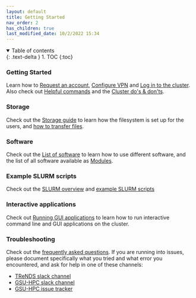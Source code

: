 ```yaml
---
layout: default
title: Getting Started
nav_order: 2
has_children: true
last_modified_date: 10/2/2022 15:34
---
```

<details open markdown="block">
  <summary>
    Table of contents
  </summary>
  {: .text-delta }
1. TOC
{:toc}
</details>

### Getting Started

Learn how to [Request an account](Request_an_account), [Configure VPN](Configure_VPN) and [Log in to the cluster](Log_in_to_the_cluster). 
Also check out [Helpful commands](Helpful_commands) and the [Cluster do's & don'ts](Cluster_do's_&_don'ts).

### Storage

Check out the [Storage guide](Storage_guide) to learn how the filesystem is set up for the users, and [how to transfer files](Storage_file_transfer).

### Software

Check out the [List of software](List_of_software) to learn how to use different software, and the list of all software available as [Modules](Modules).

### Example SLURM scripts

Check out the [SLURM overview](SLURM_overview) and [example SLURM scripts](Example_SLURM_scripts)

### Interactive applications

Check out [Running GUI applications](Running_GUI_applications#Method_2_.28via_interactive_mode.29) to learn how to run interactive command line and GUI applications on the cluster.

### Troubleshooting

Check out the [frequently asked questions](FAQ). 
If you are running into issues, please document specifically what you tried and what error you encountered, and ask for help in one of these channels:

-   [TReNDS slack channel](http://trendscenter.slack.com/#hpc-tips)
-   [GSU-HPC slack channel](https://gsu-hpc.slack.com/)
-   [GSU-HPC issue tracker](https://hydra.rs.gsu.edu/projects/the-translational-research-in-neuroimaging-and-data-science-center-trends)
